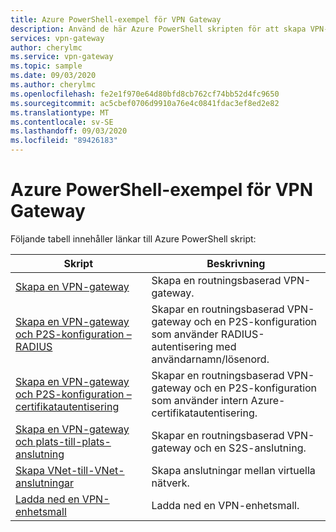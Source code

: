 ```yaml
---
title: Azure PowerShell-exempel för VPN Gateway
description: Använd de här Azure PowerShell skripten för att skapa VPN-gatewayer, skapa plats-till-plats-och VNET-till-VNet-anslutningar och hämta VPN-mallar för enheter.
services: vpn-gateway
author: cherylmc
ms.service: vpn-gateway
ms.topic: sample
ms.date: 09/03/2020
ms.author: cherylmc
ms.openlocfilehash: fe2e1f970e64d80bfd8cb762cf74bb52d4fc9650
ms.sourcegitcommit: ac5cbef0706d9910a76e4c0841fdac3ef8ed2e82
ms.translationtype: MT
ms.contentlocale: sv-SE
ms.lasthandoff: 09/03/2020
ms.locfileid: "89426183"
---
```

# <a name="azure-powershell-samples-for-vpn-gateway"></a>Azure PowerShell-exempel för VPN Gateway

Följande tabell innehåller länkar till Azure PowerShell skript:

| Skript | Beskrivning |
|----|----|
| [Skapa en VPN-gateway](./scripts/vpn-gateway-sample-create-vpn-gateway-powershell.md) | Skapa en routningsbaserad VPN-gateway. |
| [Skapa en VPN-gateway och P2S-konfiguration – RADIUS](./scripts/vpn-gateway-sample-point-to-site-radius-authentication-powershell.md) | Skapar en routningsbaserad VPN-gateway och en P2S-konfiguration som använder RADIUS-autentisering med användarnamn/lösenord. |
| [Skapa en VPN-gateway och P2S-konfiguration – certifikatautentisering](./scripts/vpn-gateway-sample-point-to-site-certificate-authentication-powershell.md) | Skapar en routningsbaserad VPN-gateway och en P2S-konfiguration som använder intern Azure-certifikatautentisering. |
| [Skapa en VPN-gateway och plats-till-plats-anslutning](./scripts/vpn-gateway-sample-site-to-site-powershell.md) | Skapar en routningsbaserad VPN-gateway och en S2S-anslutning. |
| [Skapa VNet-till-VNet-anslutningar](./scripts/vpn-gateway-sample-vnet-vnet-powershell.md) | Skapa anslutningar mellan virtuella nätverk. |
| [Ladda ned en VPN-enhetsmall](./scripts/vpn-gateway-sample-site-to-site-download-devicescript-powershell.md) | Ladda ned en VPN-enhetsmall. |
